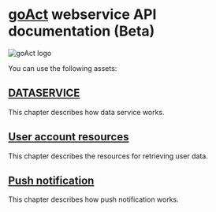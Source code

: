 # [goAct](http://www.goact.co) webservice API documentation (Beta)
 

![goAct logo](goact-api/images/goact_logo.png)
  
You can use the following assets:

## [DATASERVICE](docs/01.DataService.md)

This chapter describes how data service works.

## [User account resources](docs/02.UserAccount.md)

This chapter describes the resources for retrieving user data.

## [Push notification](docs/03.PushNotication.md)

This chapter describes how push notification works.
 
 